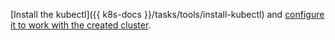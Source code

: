 [Install the kubectl]({{ k8s-docs }}/tasks/tools/install-kubectl) and [configure it to work with the created cluster](../../managed-kubernetes/operations/kubernetes-cluster/kubernetes-cluster-get-credetials.md).